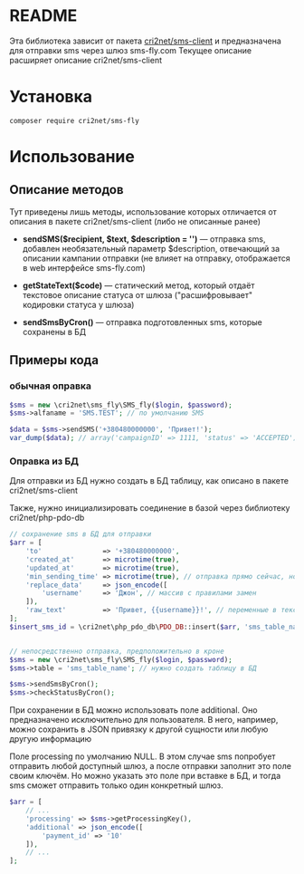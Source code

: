 # README

Эта библиотека зависит от пакета [cri2net/sms-client](https://packagist.org/packages/cri2net/sms-client) и предназначена для отправки sms через шлюз sms-fly.com
Текущее описание расширяет описание cri2net/sms-client

# Установка
```
composer require cri2net/sms-fly
```

# Использование
## Описание методов
Тут приведены лишь методы, использование которых отличается от описания в пакете cri2net/sms-client (либо не описанные ранее)

- **sendSMS($recipient, $text, $description = '')** — отправка sms, добавлен необязательный параметр $description, отвечающий за описании кампании отправки (не влияет на отправку, отображается в web интерфейсе sms-fly.com)

- **getStateText($code)** — статический метод, который отдаёт текстовое описание статуса от шлюза ("расшифровывает" кодировки статуса у шлюза)
- **sendSmsByCron()** — отправка подготовленных sms, которые сохранены в БД

## Примеры кода

### обычная оправка
``` php
$sms = new \cri2net\sms_fly\SMS_fly($login, $password);
$sms->alfaname = 'SMS.TEST'; // по умолчанию SMS

$data = $sms->sendSMS('+380480000000', 'Привет!');
var_dump($data); // array('campaignID' => 1111, 'status' => 'ACCEPTED')
```

### Оправка из БД
Для отправки из БД нужно создать в БД таблицу, как описано в пакете cri2net/sms-client

Также, нужно инициализировать соединение в базой через библиотеку cri2net/php-pdo-db

``` php
// сохранение sms в БД для отправки
$arr = [
    'to'               => '+380480000000',
    'created_at'       => microtime(true),
    'updated_at'       => microtime(true),
    'min_sending_time' => microtime(true), // отправка прямо сейчас, но можно указать время в будущем для отложенной отправки
    'replace_data'     => json_encode([
        'username'     => 'Джон', // массив с правилами замен
    ]),
    'raw_text'         => 'Привет, {{username}}!', // переменные в тексте следует обрамлять в двойные фигурный кавычки
];
$insert_sms_id = \cri2net\php_pdo_db\PDO_DB::insert($arr, 'sms_table_name');


// непосредственно отправка, предположительно в кроне
$sms = new \cri2net\sms_fly\SMS_fly($login, $password);
$sms->table = 'sms_table_name'; // нужно создать таблицу в БД

$sms->sendSmsByCron();
$sms->checkStatusByCron();
```

При сохранении в БД можно использовать поле additional. Оно предназначено исключительно для пользователя. В него, например, можно сохранить в JSON привязку к другой сущности или любую другую информацию

Поле processing по умолчанию NULL. В этом случае sms попробует отправить любой доступный шлюз, а после отправки заполнит это поле своим ключём. Но можно указать это поле при вставке в БД, и тогда sms сможет отправить только один конкретный шлюз.
``` php
$arr = [
    // ...
    'processing' => $sms->getProcessingKey(),
    'additional' => json_encode([
        'payment_id' => '10'
    ]),
    // ...
];
```
